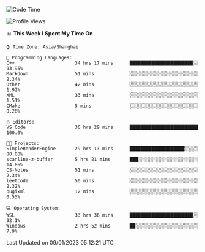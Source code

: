 <!--START_SECTION:waka-->
![Code Time](http://img.shields.io/badge/Code%20Time-565%20hrs%2022%20mins-blue)

![Profile Views](http://img.shields.io/badge/Profile%20Views-2-blue)

📊 **This Week I Spent My Time On** 

```text
⌚︎ Time Zone: Asia/Shanghai

💬 Programming Languages: 
C++                      34 hrs 17 mins      ███████████████████████░░   93.95% 
Markdown                 51 mins             ░░░░░░░░░░░░░░░░░░░░░░░░░   2.34% 
Other                    42 mins             ░░░░░░░░░░░░░░░░░░░░░░░░░   1.92% 
XML                      33 mins             ░░░░░░░░░░░░░░░░░░░░░░░░░   1.51% 
CMake                    5 mins              ░░░░░░░░░░░░░░░░░░░░░░░░░   0.26%

🔥 Editors: 
VS Code                  36 hrs 29 mins      █████████████████████████   100.0%

🐱‍💻 Projects: 
SimpleRenderEngine       29 hrs 13 mins      ████████████████████░░░░░   80.08% 
scanline-z-buffer        5 hrs 21 mins       ███░░░░░░░░░░░░░░░░░░░░░░   14.66% 
CS-Notes                 51 mins             ░░░░░░░░░░░░░░░░░░░░░░░░░   2.34% 
leetcode                 50 mins             ░░░░░░░░░░░░░░░░░░░░░░░░░   2.32% 
pugixml                  12 mins             ░░░░░░░░░░░░░░░░░░░░░░░░░   0.55%

💻 Operating System: 
WSL                      33 hrs 36 mins      ███████████████████████░░   92.1% 
Windows                  2 hrs 52 mins       ██░░░░░░░░░░░░░░░░░░░░░░░   7.9%

```


 Last Updated on 09/01/2023 05:12:21 UTC
<!--END_SECTION:waka-->